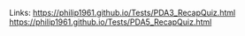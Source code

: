 Links:
https://philip1961.github.io/Tests/PDA3_RecapQuiz.html
https://philip1961.github.io/Tests/PDA5_RecapQuiz.html

